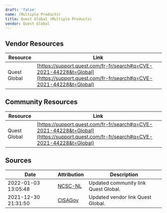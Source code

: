 ```yaml
---
draft: 'false'
name: (Multiple Products)
title: Quest Global (Multiple Products)
vendor: Quest Global
---
```


## Vendor Resources
| Resource | Link |
| --- | --- |
| Quest Global | [https://support.quest.com/fr-fr/search#q=CVE-2021-44228&t=Global](https://support.quest.com/fr-fr/search#q=CVE-2021-44228&t=Global) |

## Community Resources
| Resource | Link |
| --- | --- |
| Quest Global | [https://support.quest.com/fr-fr/search#q=CVE-2021-44228&t=Global](https://support.quest.com/fr-fr/search#q=CVE-2021-44228&t=Global) |


## Sources
| Date | Attribution | Description |
| --- | --- | --- |
| 2022-01-03 13:05:48 | [NCSC-NL](https://github.com/NCSC-NL/log4shell/blob/main/software/README.md) | Updated community link Quest Global.  |
| 2021-12-30 21:31:50 | [CISAGov](https://raw.githubusercontent.com/cisagov/log4j-affected-db/develop/README.md) | Updated vendor link Quest Global.  |
